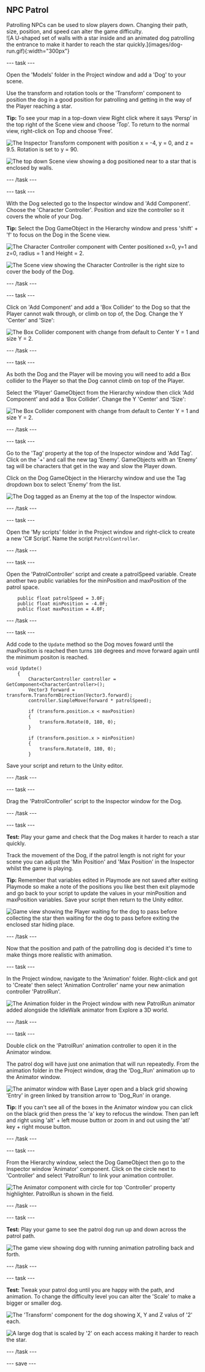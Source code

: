 ## NPC Patrol

<div style="display: flex; flex-wrap: wrap">
<div style="flex-basis: 200px; flex-grow: 1; margin-right: 15px;">
Patrolling NPCs can be used to slow players down. Changing their path, size, position, and speed can alter the game difficulty. 
</div>
<div>
![A U-shaped set of walls with a star inside and an animated dog patrolling the entrance to make it harder to reach the star quickly.](images/dog-run.gif){:width="300px"}
</div>
</div>

--- task ---

Open the 'Models' folder in the Project window and add a 'Dog' to your scene. 

Use the transform and rotation tools or the 'Transform' component to position the dog in a good position for patrolling and getting in the way of the Player reaching a star. 

**Tip:** To see your map in a top-down view Right click where it says ‘Persp’ in the top right of the Scene view and choose ‘Top’. To return to the normal view, right-click on Top and choose ‘Free’.

![The Inspector Transform component with position x = -4, y = 0, and z = 9.5. Rotation is set to y = 90.](images/transform-dog.png)

![The top down Scene view showing a dog positioned near to a star that is enclosed by walls.](images/position-dog.png)

--- /task ---

--- task ---

With the Dog selected go to the Inspector window and 'Add Component'. Choose the 'Character Controller'. Position and size the controller so it covers the whole of your Dog.

**Tip:** Select the Dog GameObject in the Hierarchy window and press 'shift' + 'f' to focus on the Dog in the Scene view. 

![The Character Controller component with Center positioned x=0, y=1 and z=0, radius = 1 and Height = 2.](images/char-coll-dog.png)

![The Scene view showing the Character Controller is the right size to cover the body of the Dog.](images/scene-coll-dog.png)

--- /task ---

--- task ---

Click on 'Add Component' and add a 'Box Collider' to the Dog so that the Player cannot walk through, or climb on top of, the Dog. Change the Y 'Center' and 'Size':

![The Box Collider component with change from default to Center Y = 1 and size Y = 2.](images/box-collider.png)

--- /task ---

--- task ---

As both the Dog and the Player will be moving you will need to add a Box collider to the Player so that the Dog cannot climb on top of the Player.

Select the 'Player' GameObject from the Hierarchy window then click 'Add Component' and add a 'Box Collider'.  Change the Y 'Center' and 'Size':

![The Box Collider component with change from default to Center Y = 1 and size Y = 2.](images/box-collider.png)

--- /task ---

--- task ---

Go to the 'Tag' property at the top of the Inspector window and 'Add Tag'. Click on the '+' and call the new tag 'Enemy'. GameObjects with an 'Enemy' tag will be characters that get in the way and slow the Player down.

Click on the Dog GameObject in the Hierarchy window and use the Tag dropdown box to select 'Enemy' from the list.

![The Dog tagged as an Enemy at the top of the Inspector window.](images/tag-dog.png)

--- /task ---

--- task ---

Open the 'My scripts' folder in the Project window and right-click to create a new 'C# Script'. Name the script `PatrolController`.

--- /task ---

--- task ---

Open the 'PatrolController' script and create a patrolSpeed variable. Create another two public variables for the minPosition and maxPosition of the patrol space.

```
    public float patrolSpeed = 3.0F;
    public float minPosition = -4.0F;
    public float maxPosition = 4.0F;
```

--- /task ---

--- task ---

Add code to the `Update` method so the Dog moves foward until the maxPosition is reached then turns `180` degrees and move forward again until the minimum positon is reached. 

```
void Update()
    {
        CharacterController controller = GetComponent<CharacterController>();
        Vector3 forward = transform.TransformDirection(Vector3.forward);
        controller.SimpleMove(forward * patrolSpeed);

        if (transform.position.x < maxPosition)
        {
            transform.Rotate(0, 180, 0);
        }

        if (transform.position.x > minPosition)
        {
            transform.Rotate(0, 180, 0);
        }
```

Save your script and return to the Unity editor.

--- /task ---

--- task ---

Drag the 'PatrolController' script to the Inspector window for the Dog.

--- /task ---

--- task ---

**Test:** Play your game and check that the Dog makes it harder to reach a star quickly. 

Track the movement of the Dog, if the patrol length is not right for your scene you can adjust the 'Min Position' and 'Max Position' in the Inspector whilst the game is playing. 

**Tip:** Remember that variables edited in Playmode are not saved after exiting Playmode so make a note of the positions you like best then exit playmode and go back to your script to update the values in your minPosition and maxPosition variables. Save your script then return to the Unity editor. 

![Game view showing the Player waiting for the dog to pass before collecting the star then waiting for the dog to pass before exiting the enclosed star hiding place.](images/dog-patrol-game.gif)

--- /task ---

Now that the position and path of the patrolling dog is decided it's time to make things more realistic with animation.

--- task ---

In the Project window, navigate to the 'Animation' folder. Right-click and got to 'Create' then select 'Animation Controller' name your new animation controller 'PatrolRun'.

![The Animation folder in the Project window with new PatrolRun animator added alongside the IdleWalk animator from Explore a 3D world.](images/patrol-animator.png)

--- /task ---

--- task ---

Double click on the 'PatrolRun' animation controller to open it in the Animator window. 

The patrol dog will have just one animation that will run repeatedly. From the animation folder in the Project window, drag the 'Dog_Run' animation up to the Animator window. 

![The animator window with Base Layer open and a black grid showing 'Entry' in green linked by transition arrow to 'Dog_Run' in orange.](images/dog-run-animator.png)

**Tip:** If you can't see all of the boxes in the Animator window you can click on the black grid then press the 'a' key to refocus the window. Then pan left and right using 'alt' + left mouse button or zoom in and out using the 'atl' key + right mouse button. 

--- /task ---

--- task ---

From the Hierarchy window, select the Dog GameObject then go to the Inspector window 'Animator' component. Click on the circle next to 'Controller' and select 'PatrolRun' to link your animation controller.

![The Animator component with circle for top 'Controller' property highlighter. PatrolRun is shown in the field.](images/dog-animator-component.png)


--- /task ---

--- task ---

**Test:** Play your game to see the patrol dog run up and down across the patrol path.

![The game view showing dog with running animation patrolling back and forth.](images/dog-run.gif)

--- /task ---

--- task ---

**Test:** Tweak your patrol dog until you are happy with the path, and animation. To change the difficulty level you can alter the 'Scale' to make a bigger or smaller dog.

![The 'Transform' component for the dog showing X, Y and Z valus of '2' each.](images/scale-dog.png)

![A large dog that is scaled by '2' on each access making it harder to reach the star.](images/huge-dog.png)

--- /task ---

--- save ---